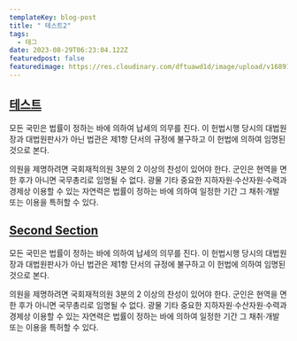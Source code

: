 ```yaml
---
templateKey: blog-post
title: " 테스트2"
tags:
  - 태그
date: 2023-08-29T06:23:04.122Z
featuredpost: false
featuredimage: https://res.cloudinary.com/dftuawd1d/image/upload/v1689170017/992762435A33213D25_gpijt4.jpg
---
```

## [테스트](#test)

모든 국민은 법률이 정하는 바에 의하여 납세의 의무를 진다. 이 헌법시행 당시의 대법원장과 대법원판사가 아닌 법관은 제1항 단서의 규정에 불구하고 이 헌법에 의하여 임명된 것으로 본다.

의원을 제명하려면 국회재적의원 3분의 2 이상의 찬성이 있어야 한다. 군인은 현역을 면한 후가 아니면 국무총리로 임명될 수 없다. 광물 기타 중요한 지하자원·수산자원·수력과 경제상 이용할 수 있는 자연력은 법률이 정하는 바에 의하여 일정한 기간 그 채취·개발 또는 이용을 특허할 수 있다.

## [Second Section](#second-section)

모든 국민은 법률이 정하는 바에 의하여 납세의 의무를 진다. 이 헌법시행 당시의 대법원장과 대법원판사가 아닌 법관은 제1항 단서의 규정에 불구하고 이 헌법에 의하여 임명된 것으로 본다.

의원을 제명하려면 국회재적의원 3분의 2 이상의 찬성이 있어야 한다. 군인은 현역을 면한 후가 아니면 국무총리로 임명될 수 없다. 광물 기타 중요한 지하자원·수산자원·수력과 경제상 이용할 수 있는 자연력은 법률이 정하는 바에 의하여 일정한 기간 그 채취·개발 또는 이용을 특허할 수 있다.
